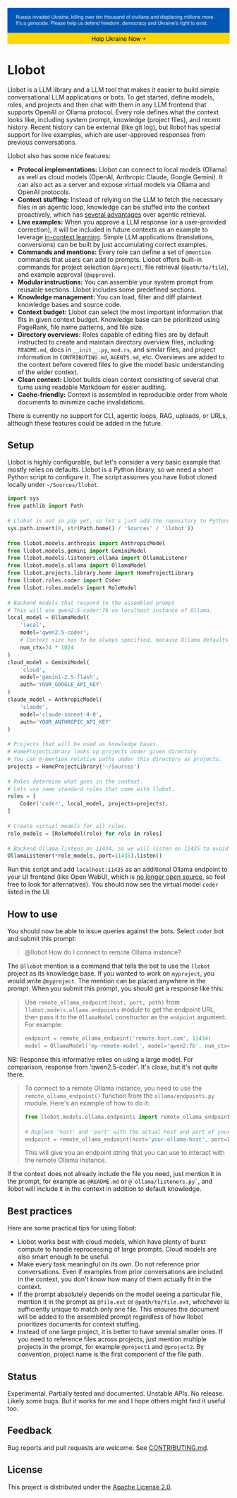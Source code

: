 [![SWUbanner](https://raw.githubusercontent.com/vshymanskyy/StandWithUkraine/main/banner2-direct.svg)](https://github.com/vshymanskyy/StandWithUkraine/blob/main/docs/README.md)

# Llobot

Llobot is a LLM library and a LLM tool that makes it easier to build simple conversational LLM applications or bots. To get started, define models, roles, and projects and then chat with them in any LLM frontend that supports OpenAI or Ollama protocol. Every role defines what the context looks like, including system prompt, knowledge (project files), and recent history. Recent history can be external (like git log), but llobot has special support for live examples, which are user-approved responses from previous conversations.

Llobot also has some nice features:

- **Protocol implementations:** Llobot can connect to local models (Ollama) as well as cloud models (OpenAI, Anthropic Claude, Google Gemini). It can also act as a server and expose virtual models via Ollama and OpenAI protocols.
- **Context stuffing:** Instead of relying on the LLM to fetch the necessary files in an agentic loop, knowledge can be stuffed into the context proactively, which has [several advantages](https://blog.machinezoo.com/Why_context_stuffing) over agentic retrieval.
- **Live examples:** When you approve a LLM response (or a user-provided correction), it will be included in future contexts as an example to leverage [in-context learning](https://arxiv.org/abs/2005.14165). Simple LLM applications (translations, conversions) can be built by just accumulating correct examples.
- **Commands and mentions:** Every role can define a set of `@mention` commands that users can add to prompts. Llobot offers built-in commands for project selection (`@project`), file retrieval (`@path/to/file`), and example approval (`@approve`).
- **Modular instructions:** You can assemble your system prompt from reusable sections. Llobot includes some predefined sections.
- **Knowledge management:** You can load, filter and diff plaintext knowledge bases and source code.
- **Context budget:** Llobot can select the most important information that fits in given context budget. Knowledge base can be prioritized using PageRank, file name patterns, and file size.
- **Directory overviews:** Roles capable of editing files are by default instructed to create and maintain directory overview files, including `README.md`, docs in `__init__.py`, `mod.rs`, and similar files, and project information in `CONTRIBUTING.md`, `AGENTS.md`, etc. Overviews are added to the context before covered files to give the model basic understanding of the wider context.
- **Clean context:** Llobot builds clean context consisting of several chat turns using readable Markdown for easier auditing.
- **Cache-friendly:** Context is assembled in reproducible order from whole documents to minimize cache invalidations.

There is currently no support for CLI, agentic loops, RAG, uploads, or URLs, although these features could be added in the future.

## Setup

Llobot is highly configurable, but let's consider a very basic example that mostly relies on defaults. Llobot is a Python library, so we need a short Python script to configure it. The script assumes you have llobot cloned locally under `~/Sources/llobot`.

```python
import sys
from pathlib import Path

# Llobot is not in pip yet, so let's just add the repository to Python's module path.
sys.path.insert(0, str(Path.home() / 'Sources' / 'llobot'))

from llobot.models.anthropic import AnthropicModel
from llobot.models.gemini import GeminiModel
from llobot.models.listeners.ollama import OllamaListener
from llobot.models.ollama import OllamaModel
from llobot.projects.library.home import HomeProjectLibrary
from llobot.roles.coder import Coder
from llobot.roles.models import RoleModel

# Backend models that respond to the assembled prompt
# This will use qwen2.5-coder:7b on localhost instance of Ollama.
local_model = OllamaModel(
    'local',
    model='qwen2.5-coder',
    # Context size has to be always specified, because Ollama defaults are tiny.
    num_ctx=24 * 1024
)
cloud_model = GeminiModel(
    'cloud',
    model='gemini-2.5-flash',
    auth='YOUR_GOOGLE_API_KEY'
)
claude_model = AnthropicModel(
    'claude',
    model='claude-sonnet-4-0',
    auth='YOUR_ANTHROPIC_API_KEY'
)

# Projects that will be used as knowledge bases.
# HomeProjectLibrary looks up projects under given directory.
# You can @-mention relative paths under this directory as projects.
projects = HomeProjectLibrary('~/Sources')

# Roles determine what goes in the context.
# Lets use some standard roles that come with llobot.
roles = [
    Coder('coder', local_model, projects=projects),
]

# Create virtual models for all roles.
role_models = [RoleModel(role) for role in roles]

# Backend Ollama listens on 11434, so we will listen on 11435 to avoid conflicts.
OllamaListener(*role_models, port=11435).listen()
```

Run this script and add `localhost:11435` as an additional Ollama endpoint to your UI frontend (like Open WebUI, which is [no longer open source](https://github.com/open-webui/open-webui/issues/13579), so feel free to look for alternatives). You should now see the virtual model `coder` listed in the UI.

## How to use

You should now be able to issue queries against the bots. Select `coder` bot and submit this prompt:

> @llobot How do I connect to remote Ollama instance?

The `@llobot` mention is a command that tells the bot to use the `llobot` project as its knowledge base. If you wanted to work on `myproject`, you would write `@myproject`. The mention can be placed anywhere in the prompt. When you submit this prompt, you should get a response like this:

> Use `remote_ollama_endpoint(host, port, path)` from `llobot.models.ollama.endpoints` module to get the endpoint URL, then pass it to the `OllamaModel` constructor as the `endpoint` argument. For example:
>
> ```python
> endpoint = remote_ollama_endpoint('remote.host.com', 11434)
> model = OllamaModel('my-remote-model', model='qwen2:7b', num_ctx=24 * 1024, endpoint=endpoint)
> ```

NB: Response this informative relies on using a large model. For comparison, response from 'qwen2.5-coder'. It's close, but it's not quite there.

> To connect to a remote Ollama instance, you need to use the `remote_ollama_endpoint()` function from the `ollama/endpoints.py` module. Here's an example of how to do it:
>
> ```python
> from llobot.models.ollama.endpoints import remote_ollama_endpoint
>
> # Replace 'host' and 'port' with the actual host and port of your Ollama instance.
> endpoint = remote_ollama_endpoint(host='your-ollama-host', port=11434)
> ```
>
> This will give you an endpoint string that you can use to interact with the remote Ollama instance.

If the context does not already include the file you need, just mention it in the prompt, for example as `@README.md` or `` @`ollama/listeners.py` ``, and llobot will include it in the context in addition to default knowledge.

## Best practices

Here are some practical tips for using llobot:

- Llobot works best with cloud models, which have plenty of burst compute to handle reprocessing of large prompts. Cloud models are also smart enough to be useful.
- Make every task meaningful on its own. Do not reference prior conversations. Even if examples from prior conversations are included in the context, you don't know how many of them actually fit in the context.
- If the prompt absolutely depends on the model seeing a particular file, mention it in the prompt as `@file.ext` or `@path/to/file.ext`, whichever is sufficiently unique to match only one file. This ensures the document will be added to the assembled prompt regardless of how llobot prioritizes documents for context stuffing.
- Instead of one large project, it is better to have several smaller ones. If you need to reference files across projects, just mention multiple projects in the prompt, for example `@project1` and `@project2`. By convention, project name is the first component of the file path.

## Status

Experimental. Partially tested and documented. Unstable APIs. No release. Likely some bugs. But it works for me and I hope others might find it useful too.

## Feedback

Bug reports and pull requests are welcome. See [CONTRIBUTING.md](CONTRIBUTING.md).

## License

This project is distributed under the [Apache License 2.0](LICENSE).
